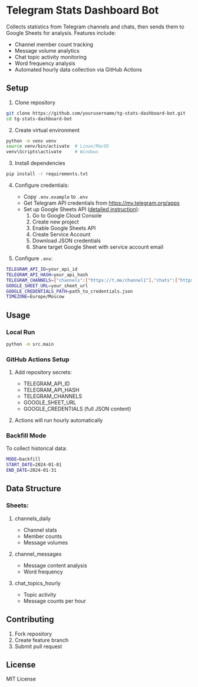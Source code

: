 # Telegram Stats Dashboard Bot

Collects statistics from Telegram channels and chats, then sends them to Google Sheets for analysis. Features include:

- Channel member count tracking
- Message volume analytics
- Chat topic activity monitoring
- Word frequency analysis
- Automated hourly data collection via GitHub Actions

## Setup

1. Clone repository
```bash
git clone https://github.com/yourusername/tg-stats-dashboard-bot.git
cd tg-stats-dashboard-bot
```

2. Create virtual environment
```bash
python -m venv venv
source venv/bin/activate  # Linux/MacOS
venv\Scripts\activate     # Windows
```

3. Install dependencies
```bash
pip install -r requirements.txt
```

4. Configure credentials:
   - Copy `.env.example` to `.env`
   - Get Telegram API credentials from https://my.telegram.org/apps
   - Set up Google Sheets API ([detailed instruction](https://medium.com/@a.marenkov/how-to-get-credentials-for-google-sheets-456b7e88c430)):
     1. Go to Google Cloud Console
     2. Create new project
     3. Enable Google Sheets API
     4. Create Service Account
     5. Download JSON credentials
     6. Share target Google Sheet with service account email

5. Configure `.env`:
```bash
TELEGRAM_API_ID=your_api_id
TELEGRAM_API_HASH=your_api_hash
TELEGRAM_CHANNELS={"channels":["https://t.me/channel1"],"chats":["https://t.me/chat1"]}
GOOGLE_SHEET_URL=your_sheet_url
GOOGLE_CREDENTIALS_PATH=path_to_credentials.json
TIMEZONE=Europe/Moscow
```

## Usage

### Local Run
```bash
python -m src.main
```

### GitHub Actions Setup

1. Add repository secrets:
   - TELEGRAM_API_ID
   - TELEGRAM_API_HASH
   - TELEGRAM_CHANNELS
   - GOOGLE_SHEET_URL
   - GOOGLE_CREDENTIALS (full JSON content)

2. Actions will run hourly automatically

### Backfill Mode

To collect historical data:
```bash
MODE=backfill
START_DATE=2024-01-01
END_DATE=2024-01-31
```

## Data Structure

### Sheets:

1. channels_daily
   - Channel stats
   - Member counts
   - Message volumes

2. channel_messages
   - Message content analysis
   - Word frequency

3. chat_topics_hourly
   - Topic activity
   - Message counts per hour

## Contributing

1. Fork repository
2. Create feature branch
3. Submit pull request

## License

MIT License